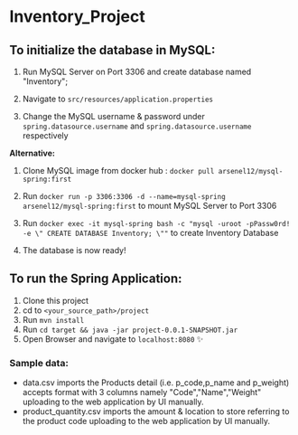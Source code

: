 # Inventory_Project


## To initialize the database in MySQL:

1. Run MySQL Server on Port 3306 and create database named "Inventory";

2. Navigate to `src/resources/application.properties`

3. Change the MySQL username & password under `spring.datasource.username` and `spring.datasource.username` respectively
   
  **Alternative:**
1. Clone MySQL image from docker hub : `docker pull arsenel12/mysql-spring:first`

2. Run `docker run -p 3306:3306 -d --name=mysql-spring arsenel12/mysql-spring:first` to mount MySQL Server to Port 3306

3. Run `docker exec -it mysql-spring bash -c "mysql -uroot -pPassw0rd! -e \" CREATE DATABASE Inventory; \""` to create   Inventory Database

4. The database is now ready!


###

## To run the Spring Application:

1. Clone this project
2. cd to `<your_source_path>/project`
3. Run `mvn install`
4. Run `cd target && java -jar project-0.0.1-SNAPSHOT.jar`
5. Open Browser and navigate to `localhost:8080` :sparkles: 

### Sample data:
* data.csv imports the Products detail (i.e. p_code,p_name and p_weight) accepts format with 3 columns namely "Code","Name","Weight" uploading to the web application by UI manually.
* product_quantity.csv imports the amount & location to store referring to the product code uploading to the web application by UI manually.
